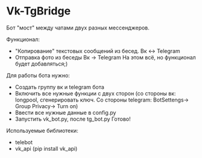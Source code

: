 # Vk-TgBridge
Бот "мост" между чатами двух разных мессенджеров. 

Функционал:
- "Копирование" текстовых сообщений из бесед. Вк <-> Telegram
- Отправка фото из беседы Вк -> Telegram
На этом всё, но функционал будет добавляться;)

Для работы бота нужно:
- Создать группу вк и telegram бота
- Включить все нужные функции с двух сторон (со стороны вк: longpool, сгенерировать ключ. Со стороны telegram: BotSettengs-> Group Privacy-> Turn on)
- Ввести все нужные данные в config.py
- Запустить vk_bot.py, после tg_bot.py
Готово!

Используемые библиотеки:
- telebot
- vk_api (pip install vk_api)
